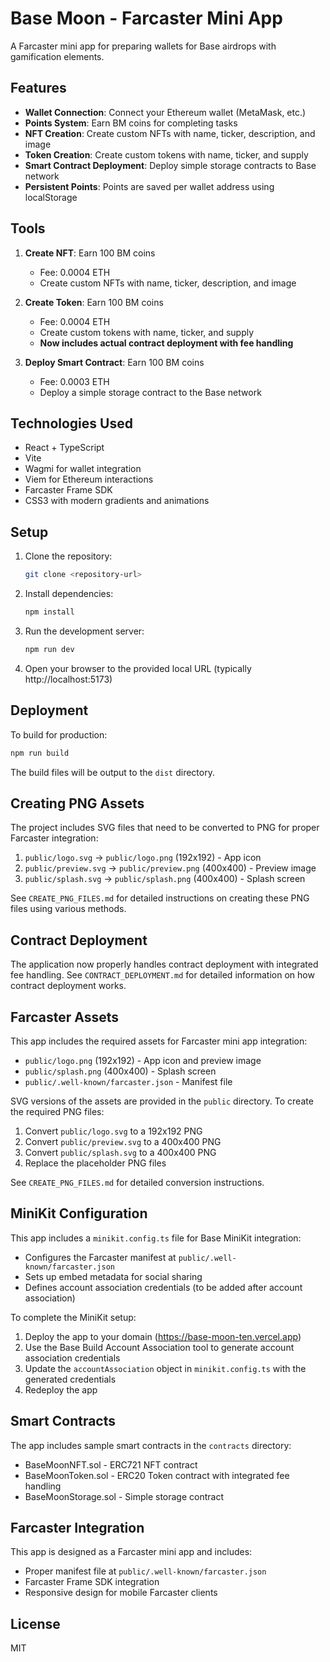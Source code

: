 # Base Moon - Farcaster Mini App

A Farcaster mini app for preparing wallets for Base airdrops with gamification elements.

## Features

- **Wallet Connection**: Connect your Ethereum wallet (MetaMask, etc.)
- **Points System**: Earn BM coins for completing tasks
- **NFT Creation**: Create custom NFTs with name, ticker, description, and image
- **Token Creation**: Create custom tokens with name, ticker, and supply
- **Smart Contract Deployment**: Deploy simple storage contracts to Base network
- **Persistent Points**: Points are saved per wallet address using localStorage

## Tools

1. **Create NFT**: Earn 100 BM coins
   - Fee: 0.0004 ETH
   - Create custom NFTs with name, ticker, description, and image

2. **Create Token**: Earn 100 BM coins
   - Fee: 0.0004 ETH
   - Create custom tokens with name, ticker, and supply
   - **Now includes actual contract deployment with fee handling**

3. **Deploy Smart Contract**: Earn 100 BM coins
   - Fee: 0.0003 ETH
   - Deploy a simple storage contract to the Base network

## Technologies Used

- React + TypeScript
- Vite
- Wagmi for wallet integration
- Viem for Ethereum interactions
- Farcaster Frame SDK
- CSS3 with modern gradients and animations

## Setup

1. Clone the repository:
   ```bash
   git clone <repository-url>
   ```

2. Install dependencies:
   ```bash
   npm install
   ```

3. Run the development server:
   ```bash
   npm run dev
   ```

4. Open your browser to the provided local URL (typically http://localhost:5173)

## Deployment

To build for production:
```bash
npm run build
```

The build files will be output to the `dist` directory.

## Creating PNG Assets

The project includes SVG files that need to be converted to PNG for proper Farcaster integration:

1. `public/logo.svg` → `public/logo.png` (192x192) - App icon
2. `public/preview.svg` → `public/preview.png` (400x400) - Preview image
3. `public/splash.svg` → `public/splash.png` (400x400) - Splash screen

See `CREATE_PNG_FILES.md` for detailed instructions on creating these PNG files using various methods.

## Contract Deployment

The application now properly handles contract deployment with integrated fee handling. See `CONTRACT_DEPLOYMENT.md` for detailed information on how contract deployment works.

## Farcaster Assets

This app includes the required assets for Farcaster mini app integration:
- `public/logo.png` (192x192) - App icon and preview image
- `public/splash.png` (400x400) - Splash screen
- `public/.well-known/farcaster.json` - Manifest file

SVG versions of the assets are provided in the `public` directory. To create the required PNG files:
1. Convert `public/logo.svg` to a 192x192 PNG
2. Convert `public/preview.svg` to a 400x400 PNG
3. Convert `public/splash.svg` to a 400x400 PNG
4. Replace the placeholder PNG files

See `CREATE_PNG_FILES.md` for detailed conversion instructions.

## MiniKit Configuration

This app includes a `minikit.config.ts` file for Base MiniKit integration:
- Configures the Farcaster manifest at `public/.well-known/farcaster.json`
- Sets up embed metadata for social sharing
- Defines account association credentials (to be added after account association)

To complete the MiniKit setup:
1. Deploy the app to your domain (https://base-moon-ten.vercel.app)
2. Use the Base Build Account Association tool to generate account association credentials
3. Update the `accountAssociation` object in `minikit.config.ts` with the generated credentials
4. Redeploy the app

## Smart Contracts

The app includes sample smart contracts in the `contracts` directory:
- BaseMoonNFT.sol - ERC721 NFT contract
- BaseMoonToken.sol - ERC20 Token contract with integrated fee handling
- BaseMoonStorage.sol - Simple storage contract

## Farcaster Integration

This app is designed as a Farcaster mini app and includes:
- Proper manifest file at `public/.well-known/farcaster.json`
- Farcaster Frame SDK integration
- Responsive design for mobile Farcaster clients

## License

MIT